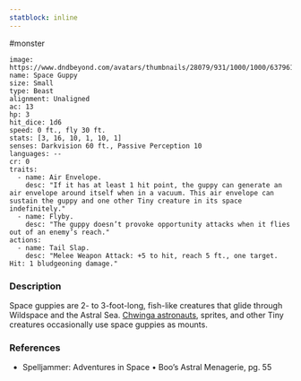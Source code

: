 ```yaml
---
statblock: inline
---
```

 #monster 

```statblock
image: https://www.dndbeyond.com/avatars/thumbnails/28079/931/1000/1000/637961800953030328.jpeg
name: Space Guppy
size: Small
type: Beast
alignment: Unaligned
ac: 13
hp: 3
hit_dice: 1d6
speed: 0 ft., fly 30 ft.
stats: [3, 16, 10, 1, 10, 1]
senses: Darkvision 60 ft., Passive Perception 10
languages: --
cr: 0
traits:
  - name: Air Envelope.
    desc: "If it has at least 1 hit point, the guppy can generate an air envelope around itself when in a vacuum. This air envelope can sustain the guppy and one other Tiny creature in its space indefinitely."
  - name: Flyby.
    desc: "The guppy doesn’t provoke opportunity attacks when it flies out of an enemy’s reach."
actions:
  - name: Tail Slap.
    desc: "Melee Weapon Attack: +5 to hit, reach 5 ft., one target. Hit: 1 bludgeoning damage."
```

### Description

Space guppies are 2- to 3-foot-long, fish-like creatures that glide through Wildspace and the Astral Sea. [Chwinga astronauts](https://www.dndbeyond.com/monsters/2821159-chwinga-astronaut), sprites, and other Tiny creatures occasionally use space guppies as mounts.

### References

* Spelljammer: Adventures in Space • Boo’s Astral Menagerie, pg. 55

